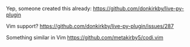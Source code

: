 Yep, someone created this already:
https://github.com/donkirkby/live-py-plugin

Vim support?
https://github.com/donkirkby/live-py-plugin/issues/287

Something similar in Vim
https://github.com/metakirby5/codi.vim

